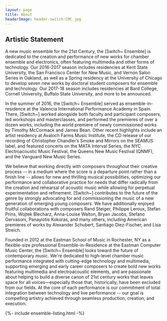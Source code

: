 ```yaml
---
layout: page
title: About
headerImage: header-switch-CMC.jpg
---
```


## Artistic Statement

A new music ensemble for the 21st Century, the [Switch~ Ensemble] is dedicated to the creation and performance of new works for chamber ensemble and electronics, often featuring multimedia and other forms of technology. Our 2016-2017 season includes residencies at Kent State University, the San Francisco Center for New Music, and Vernon Salon Series in Oakland, as well as a Spring residency at the University of Chicago to develop seven new works by doctoral student composers for ensemble and technology. Our 2017-18 season includes residencies at Bard College, Cornell University, Buffalo State University, and more to be announced.

In the summer of 2016, the [Switch~ Ensemble] served as ensemble-in-residence at the Valencia International Performance Academy in Spain. There, [Switch~] worked alongside both faculty and participant composers, led workshops and masterclasses, and performed the premieres of over a dozen works, including the world premiere of newly commissioned works by Timothy McCormack and James Bean. Other recent highlights include an artist residency at Avaloch Farms Music Institute, the CD release of our recording of Christopher Chandler’s Smoke and Mirrors on the SEAMUS label, and featured concerts on the MATA Interval Series, the NYC Electroacoustic Music Festival, the Queens New Music Festival (QNMF), and the Vanguard New Music Series.

We believe that working directly with composers throughout their creative process -- in a medium where the score is a departure point rather than a finish line -- allows for new and thrilling musical possibilities, optimizing our performance and collaborative practice for needs that differ radically from the creation and rehearsal of acoustic music while allowing for perpetual experimentation and refinement. [Switch~] contributes to the future of the genre by strongly advocating for and commissioning the music of a new generation of emerging young composers. We have additionally enjoyed fruitful collaborations with composers Rand Steiger, Philippe Leroux, Stefan Prins, Wojtek Blecharz, Anna-Louise Walton, Bryan Jacobs, Stefano Gervasoni, Panayiotis Kokoras, and many others, including American premieres of works by Alexander Schubert, Santiago Diez-Fischer, and Lisa Streich.

Founded in 2012 at the Eastman School of Music in Rochester, NY as a flexible-size professional Ensemble-in-Residence at the Eastman Computer Music Center, the [Switch~ Ensemble] looks toward the future of contemporary music. We're dedicated to high-level chamber music performance integrated with cutting-edge technology and multimedia, supporting emerging and early career composers to create bold new works featuring multimedia and electroacoustic elements, and are passionate about helping to build a diverse canon of 21st century works that leaves space for all voices—especially those that, historically, have been excluded from our fields. At the core of each performance is our commitment of total integration between technology and live performance -- our goal is compelling artistry achieved through seamless production, creation, and execution.

{%- include ensemble-listing.html -%}
